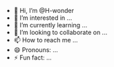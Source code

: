 - 👋 Hi, I’m @H-wonder
- 👀 I’m interested in ...
- 🌱 I’m currently learning ...
- 💞️ I’m looking to collaborate on ...
- 📫 How to reach me ...
- 😄 Pronouns: ...
- ⚡ Fun fact: ...

<!---
H-wonder/H-wonder is a ✨ special ✨ repository because its `README.md` (this file) appears on your GitHub profile.
You can click the Preview link to take a look at your changes.
--->
